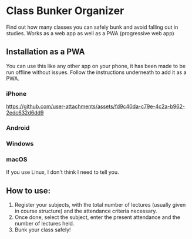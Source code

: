# Class Bunker Organizer
Find out how many classes you can safely bunk and avoid falling out in studies. 
Works as a web app as well as a PWA (progressive web app)

## Installation as a PWA 
You can use this like any other app on your phone, it has been made to be run offline without issues. Follow the instructions underneath to add it as a PWA. 

### iPhone
https://github.com/user-attachments/assets/fd9c40da-c79e-4c2a-b962-2edc632d6dd9

### Android

### Windows

### macOS

If you use Linux, I don't think I need to tell you.

## How to use: 
1) Register your subjects, with the total number of lectures (usually given in course structure) and the attendance criteria necessary.
2) Once done, select the subject, enter the present attendance and the number of lectures held.
3) Bunk your class safely!

